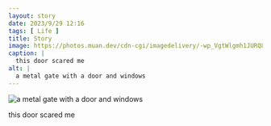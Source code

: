 ```yaml
---
layout: story
date: 2023/9/29 12:16
tags: [ Life ]
title: Story
image: https://photos.muan.dev/cdn-cgi/imagedelivery/-wp_VgtWlgmh1JURQ8t1mg/1fee1889-d3d7-4883-5431-2faceb05ff00/public
caption: |
  this door scared me
alt: |
  a metal gate with a door and windows
---
```


![a metal gate with a door and windows](https://photos.muan.dev/cdn-cgi/imagedelivery/-wp_VgtWlgmh1JURQ8t1mg/1fee1889-d3d7-4883-5431-2faceb05ff00/public)

this door scared me
